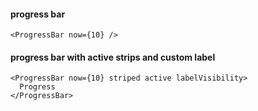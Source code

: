 #### progress bar
```
<ProgressBar now={10} />
```

#### progress bar with active strips and custom label
```
<ProgressBar now={10} striped active labelVisibility>
  Progress
</ProgressBar>
```

```

